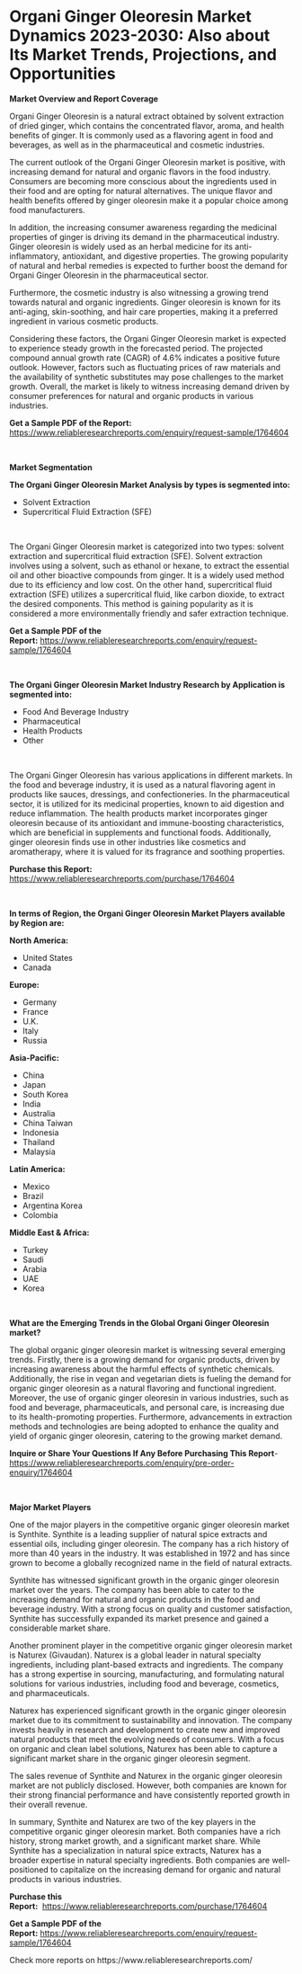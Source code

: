 <p><h1>Organi Ginger Oleoresin Market Dynamics 2023-2030: Also about Its Market Trends, Projections, and Opportunities</h1></p><p><strong>Market Overview and Report Coverage</strong></p>
<p><p>Organi Ginger Oleoresin is a natural extract obtained by solvent extraction of dried ginger, which contains the concentrated flavor, aroma, and health benefits of ginger. It is commonly used as a flavoring agent in food and beverages, as well as in the pharmaceutical and cosmetic industries.</p><p>The current outlook of the Organi Ginger Oleoresin market is positive, with increasing demand for natural and organic flavors in the food industry. Consumers are becoming more conscious about the ingredients used in their food and are opting for natural alternatives. The unique flavor and health benefits offered by ginger oleoresin make it a popular choice among food manufacturers.</p><p>In addition, the increasing consumer awareness regarding the medicinal properties of ginger is driving its demand in the pharmaceutical industry. Ginger oleoresin is widely used as an herbal medicine for its anti-inflammatory, antioxidant, and digestive properties. The growing popularity of natural and herbal remedies is expected to further boost the demand for Organi Ginger Oleoresin in the pharmaceutical sector.</p><p>Furthermore, the cosmetic industry is also witnessing a growing trend towards natural and organic ingredients. Ginger oleoresin is known for its anti-aging, skin-soothing, and hair care properties, making it a preferred ingredient in various cosmetic products.</p><p>Considering these factors, the Organi Ginger Oleoresin market is expected to experience steady growth in the forecasted period. The projected compound annual growth rate (CAGR) of 4.6% indicates a positive future outlook. However, factors such as fluctuating prices of raw materials and the availability of synthetic substitutes may pose challenges to the market growth. Overall, the market is likely to witness increasing demand driven by consumer preferences for natural and organic products in various industries.</p></p>
<p><strong>Get a Sample PDF of the Report:</strong> <a href="https://www.reliableresearchreports.com/enquiry/request-sample/1764604">https://www.reliableresearchreports.com/enquiry/request-sample/1764604</a></p>
<p>&nbsp;</p>
<p><strong>Market Segmentation</strong></p>
<p><strong>The Organi Ginger Oleoresin Market Analysis by types is segmented into:</strong></p>
<p><ul><li>Solvent Extraction</li><li>Supercritical Fluid Extraction (SFE)</li></ul></p>
<p>&nbsp;</p>
<p><p>The Organi Ginger Oleoresin market is categorized into two types: solvent extraction and supercritical fluid extraction (SFE). Solvent extraction involves using a solvent, such as ethanol or hexane, to extract the essential oil and other bioactive compounds from ginger. It is a widely used method due to its efficiency and low cost. On the other hand, supercritical fluid extraction (SFE) utilizes a supercritical fluid, like carbon dioxide, to extract the desired components. This method is gaining popularity as it is considered a more environmentally friendly and safer extraction technique.</p></p>
<p><strong>Get a Sample PDF of the Report:</strong>&nbsp;<a href="https://www.reliableresearchreports.com/enquiry/request-sample/1764604">https://www.reliableresearchreports.com/enquiry/request-sample/1764604</a></p>
<p>&nbsp;</p>
<p><strong>The Organi Ginger Oleoresin Market Industry Research by Application is segmented into:</strong></p>
<p><ul><li>Food And Beverage Industry</li><li>Pharmaceutical</li><li>Health Products</li><li>Other</li></ul></p>
<p>&nbsp;</p>
<p><p>The Organi Ginger Oleoresin has various applications in different markets. In the food and beverage industry, it is used as a natural flavoring agent in products like sauces, dressings, and confectioneries. In the pharmaceutical sector, it is utilized for its medicinal properties, known to aid digestion and reduce inflammation. The health products market incorporates ginger oleoresin because of its antioxidant and immune-boosting characteristics, which are beneficial in supplements and functional foods. Additionally, ginger oleoresin finds use in other industries like cosmetics and aromatherapy, where it is valued for its fragrance and soothing properties.</p></p>
<p><strong>Purchase this Report:</strong>&nbsp; <a href="https://www.reliableresearchreports.com/purchase/1764604">https://www.reliableresearchreports.com/purchase/1764604</a></p>
<p>&nbsp;</p>
<p><strong>In terms of Region, the Organi Ginger Oleoresin Market Players available by Region are:</strong></p>
<p>
    <p> <strong> North America: </strong>
        <ul>
            <li>United States</li>
            <li>Canada</li>
        </ul>
        </p> 
    <p> <strong> Europe: </strong>
        <ul>
            <li>Germany</li>
            <li>France</li>
            <li>U.K.</li>
            <li>Italy</li>
            <li>Russia</li>
        </ul>
        </p> 
    <p> <strong> Asia-Pacific: </strong>
        <ul>
            <li>China</li>
            <li>Japan</li>
            <li>South Korea</li>
            <li>India</li>
            <li>Australia</li>
            <li>China Taiwan</li>
            <li>Indonesia</li>
            <li>Thailand</li>
            <li>Malaysia</li>
        </ul>
        </p> 
    <p> <strong> Latin America: </strong>
        <ul>
            <li>Mexico</li>
            <li>Brazil</li>
            <li>Argentina Korea</li>
            <li>Colombia</li>
        </ul>
        </p> 
    <p> <strong> Middle East & Africa: </strong>
        <ul>
            <li>Turkey</li>
            <li>Saudi</li>
            <li>Arabia</li>
            <li>UAE</li>
            <li>Korea</li>
        </ul>
    </p>
    </p>
<p>&nbsp;</p>
<p><strong>What are the Emerging Trends in the Global Organi Ginger Oleoresin market?</strong></p>
<p><p>The global organic ginger oleoresin market is witnessing several emerging trends. Firstly, there is a growing demand for organic products, driven by increasing awareness about the harmful effects of synthetic chemicals. Additionally, the rise in vegan and vegetarian diets is fueling the demand for organic ginger oleoresin as a natural flavoring and functional ingredient. Moreover, the use of organic ginger oleoresin in various industries, such as food and beverage, pharmaceuticals, and personal care, is increasing due to its health-promoting properties. Furthermore, advancements in extraction methods and technologies are being adopted to enhance the quality and yield of organic ginger oleoresin, catering to the growing market demand.</p></p>
<p><strong>Inquire or Share Your Questions If Any Before Purchasing This Report</strong>- <a href="https://www.reliableresearchreports.com/enquiry/pre-order-enquiry/1764604">https://www.reliableresearchreports.com/enquiry/pre-order-enquiry/1764604</a></p>
<p>&nbsp;</p>
<p><strong>Major Market Players</strong></p>
<p><p>One of the major players in the competitive organic ginger oleoresin market is Synthite. Synthite is a leading supplier of natural spice extracts and essential oils, including ginger oleoresin. The company has a rich history of more than 40 years in the industry. It was established in 1972 and has since grown to become a globally recognized name in the field of natural extracts.</p><p>Synthite has witnessed significant growth in the organic ginger oleoresin market over the years. The company has been able to cater to the increasing demand for natural and organic products in the food and beverage industry. With a strong focus on quality and customer satisfaction, Synthite has successfully expanded its market presence and gained a considerable market share.</p><p>Another prominent player in the competitive organic ginger oleoresin market is Naturex (Givaudan). Naturex is a global leader in natural specialty ingredients, including plant-based extracts and ingredients. The company has a strong expertise in sourcing, manufacturing, and formulating natural solutions for various industries, including food and beverage, cosmetics, and pharmaceuticals.</p><p>Naturex has experienced significant growth in the organic ginger oleoresin market due to its commitment to sustainability and innovation. The company invests heavily in research and development to create new and improved natural products that meet the evolving needs of consumers. With a focus on organic and clean label solutions, Naturex has been able to capture a significant market share in the organic ginger oleoresin segment.</p><p>The sales revenue of Synthite and Naturex in the organic ginger oleoresin market are not publicly disclosed. However, both companies are known for their strong financial performance and have consistently reported growth in their overall revenue.</p><p>In summary, Synthite and Naturex are two of the key players in the competitive organic ginger oleoresin market. Both companies have a rich history, strong market growth, and a significant market share. While Synthite has a specialization in natural spice extracts, Naturex has a broader expertise in natural specialty ingredients. Both companies are well-positioned to capitalize on the increasing demand for organic and natural products in various industries.</p></p>
<p><strong>Purchase this Report:</strong>&nbsp;&nbsp;<a href="https://www.reliableresearchreports.com/purchase/1764604">https://www.reliableresearchreports.com/purchase/1764604</a></p>
<p></p>
<p><strong>Get a Sample PDF of the Report:</strong>&nbsp;<a href="https://www.reliableresearchreports.com/enquiry/request-sample/1764604">https://www.reliableresearchreports.com/enquiry/request-sample/1764604</a></p>
<p>Check more reports on https://www.reliableresearchreports.com/</p>